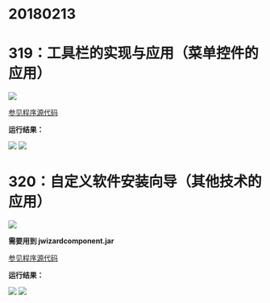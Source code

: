 # 20180213

# 319：工具栏的实现与应用（菜单控件的应用）

<img src="http://image.renkaigis.com/keepcoding/2018021301.png">

<a href="https://github.com/renkaigis/KeepCoding/tree/master/2018/02/13" target="_blank">参见程序源代码</a>

**运行结果：**

<img src="http://image.renkaigis.com/keepcoding/2018021302.png">

<img src="http://image.renkaigis.com/keepcoding/2018021303.png">

# 320：自定义软件安装向导（其他技术的应用）

<img src="http://image.renkaigis.com/keepcoding/2018021304.png">

**需要用到 jwizardcomponent.jar**

<a href="https://github.com/renkaigis/KeepCoding/tree/master/2018/02/13" target="_blank">参见程序源代码</a>

**运行结果：**

<img src="http://image.renkaigis.com/keepcoding/2018021305.png">

<img src="http://image.renkaigis.com/keepcoding/2018021306.png">

